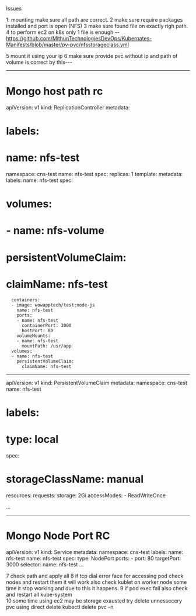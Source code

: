 Issues

1: mounting make sure all path are correct.
2  make sure require packages installed and port is open (NFS)
3  make sure found file on exactly righ path.
4  to perform ec2 on k8s only 1 file is enough --https://github.com/MithunTechnologiesDevOps/Kubernates-Manifests/blob/master/pv-pvc/nfsstorageclass.yml

5 mount it using your ip 
6 make sure provide pvc without ip and path of volume is correct by this---


---
# Mongo host path rc
apiVersion: v1
kind: ReplicationController
metadata:
#  labels:
#    name: nfs-test
  namespace: cns-test
  name: nfs-test
spec:
  replicas: 1
  template:
    metadata:
      labels:
        name: nfs-test
    spec:
#      volumes:
#      - name: nfs-volume
#        persistentVolumeClaim:
#          claimName: nfs-test
      containers:
      - image: wowapptech/test:node-js
        name: nfs-test
        ports:
        - name: nfs-test
          containerPort: 3000
          hostPort: 80
        volumeMounts:
        - name: nfs-test
          mountPath: /usr/app
      volumes:
      - name: nfs-test
        persistentVolumeClaim:
          claimName: nfs-test



---
apiVersion: v1
kind: PersistentVolumeClaim
metadata:
  namespace: cns-test
  name: nfs-test
#  labels:
#    type: local
spec:
#  storageClassName: manual
  resources:
   requests:
    storage: 2Gi
  accessModes:
    - ReadWriteOnce

...




---
# Mongo Node Port RC
apiVersion: v1
kind: Service
metadata:
  namespace: cns-test
  labels:
    name: nfs-test
  name: nfs-test
spec:
  type: NodePort
  ports:
    - port: 80
      targetPort: 3000
  selector:
    name: nfs-test
...



7  check path and apply all 
8  if tcp dial error face for accessing pod check nodes and restart them it will work also check kublet on worker node some time it stop working and due to this it happens.
9 if pod exec fail also check and restart all kube-system  
10  some time using ec2 may be storage exausted try delete unnessecery pvc using direct delete kubectl delete pvc <pvc-name> -n <ns name>

